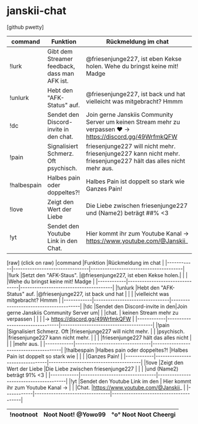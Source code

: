# janskii-chat

[github pwetty]

|command     |Funktion                        |Rückmeldung im chat                    |
|------------|--------------------------------|---------------------------------------|
|!lurk       |Gibt dem Streamer feedback, dass man AFK ist.|@friesenjunge227, ist eben Kekse holen. Wehe du bringst keine mit! Madge|
|!unlurk     |Hebt den "AFK-Status" auf.      |@friesenjunge227, ist back und hat vielleicht was mitgebracht? Hmmm|
|!dc         |Sendet den Discord-invite in den chat.|Join gerne Janskiis Community Server um keinen Stream mehr zu verpassen ♥ -> https://discord.gg/49WrfmkQFW|
|!pain       |Signalisiert Schmerz. Oft psychisch.      |friesenjunge227 will nicht mehr. friesenjunge227 kann nicht mehr.                      friesenjunge227 hält das alles nicht  mehr aus.|
|!halbespain |Halbes pain oder doppeltes?!    |Halbes Pain ist doppelt so stark wie                           Ganzes Pain!|
|!love       |Zeigt den Wert der Liebe        |Die Liebe zwischen friesenjunge227 und (Name2) beträgt ##% <3|
!yt         |Sendet den Youtube Link in den Chat.|Hier kommt ihr zum Youtube Kanal ->                           https://www.youtube.com/@Janskii_|

[raw] (click on raw)
|command     |Funktion                        |Rückmeldung im chat                    |
|------------|--------------------------------|---------------------------------------|
|!lurk       |Setzt den "AFK-Staus".          |@friesenjunge227, ist eben Kekse holen.|
|            |                                |Wehe du bringst keine mit! Madge       |
|------------|--------------------------------|---------------------------------------|
|!unlurk     |Hebt den "AFK-Status" auf.      |@friesenjunge227, ist back und hat     |
|            |                                |vielleicht was mitgebracht? Hmmm       |
|------------|--------------------------------|---------------------------------------|
|!dc         |Sendet den Discord-invite in den|Join gerne Janskiis Community Server um|
|            |chat.                           | keinen Stream mehr zu verpassen       | 
|            |                                |-> https://discord.gg/49WrfmkQFW       |
|------------|--------------------------------|---------------------------------------|
|!pain       |Signalisiert Schmerz. Oft       |friesenjunge227 will nicht mehr.       |
|            |psychisch.                      |friesenjunge227 kann nicht mehr.       |
|            |                                |friesenjunge227 hält das alles nicht   |
|            |                                |mehr aus.                              |
|------------|--------------------------------|---------------------------------------|
|!halbespain |Halbes pain oder doppeltes?!    |Halbes Pain ist doppelt so stark wie   |
|            |                                |Ganzes Pain!                           |
|------------|--------------------------------|---------------------------------------|
|!love       |Zeigt den Wert der Liebe        |Die Liebe zwischen friesenjunge227     |
|            |                                |und (Name2) beträgt 91% <3             |
|------------|--------------------------------|---------------------------------------|
|!yt         |Sendet den Youtube Link im den  | Hier kommt ihr zum Youtube Kanal ->   |
|            |Chat.                           |https://www.youtube.com/@Janskii_      |
|------------|--------------------------------|---------------------------------------|


|!nootnoot   |Noot Noot! @Yowo99              |°o° Noot Noot Cheergi                  |
|------------|--------------------------------|---------------------------------------|
